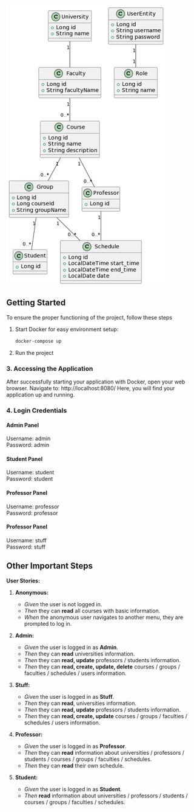 ![UML Diagram](diagram.png)

## Getting Started

To ensure the proper functioning of the project, follow these steps

1. Start Docker for easy environment setup:

    ```bash
    docker-compose up
    ```


2. Run the project

### 3. Accessing the Application

After successfully starting your application with Docker, open your web browser.
Navigate to: http://localhost:8080/
Here, you will find your application up and running.

### 4. Login Credentials <br>

#### Admin Panel <br>

Username: admin <br>
Password: admin <br>

#### Student Panel <br>

Username: student <br>
Password: student <br>

#### Professor Panel <br>

Username: professor <br>
Password: professor <br>

#### Professor Panel <br>

Username: stuff <br>
Password: stuff <br>

## Other Important Steps

**User Stories:**

1. **Anonymous:**
    - *Given* the user is not logged in.
    - *Then* they can **read** all courses with basic information.
    - *When* the anonymous user navigates to another menu, they are prompted to log in.


2. **Admin:**
    - *Given* the user is logged in as **Admin**.
    - *Then* they can **read** universities information.
    - *Then* they can **read, update** professors / students information.
    - *Then* they can **read, create, update, delete** courses / groups / faculties / schedules / users information.


3. **Stuff:**
    - *Given* the user is logged in as **Stuff**.
    - *Then* they can **read**, universities information.
    - *Then* they can **read, update** professors / students information.
    - *Then* they can **read, create, update** courses / groups / faculties / schedules / users information.


4. **Professor:**
    - *Given* the user is logged in as **Professor**.
    - *Then* they can **read** information about universities / professors / students / courses / groups / faculties /
      schedules.
    - *Then* they can **read** their own schedule.


5. **Student:**
    - *Given* the user is logged in as **Student**.
    - *Then* **read** information about universities / professors / students / courses / groups / faculties / schedules.
